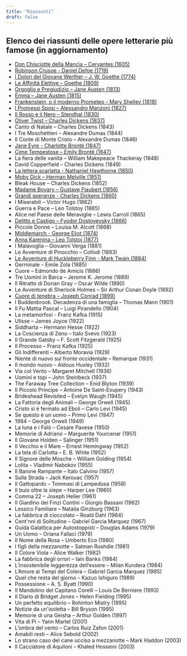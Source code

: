 ```yaml
---
title: "Riassunti"
draft: false
---
```

## Elenco dei riassunti delle opere letterarie più famose (in aggiornamento)


* [Don Chisciotte della Mancia – Cervantes (1605)](3_don_chisciotte)
* [Robinson Crusoe - Daniel Defoe (1719)](14_robinson_crusoe)
* [I Dolori del Giovane Werther – J. W. Goethe (1774)](12_giovane_werther)
* [Le Affinità Elettive – Goethe (1809)](17_affinita_elettive)
* [Orgoglio e Pregiudizio – Jane Austen (1813) ](1_orgoglio_e_pregiudizio)
* [Emma – Jane Austen (1815)](18_emma)
* [Frankenstein, o il moderno Prometeo - Mary Shelley (1818)](2_frankenstein)
* [I Promessi Sposi – Alessandro Manzoni (1827)](19_promessi_sposi)
* [Il Rosso e il Nero – Stendhal (1830)](20_rosso_nero)
* [Oliver Twist – Charles Dickens (1837)](21_oliver_twist)
* Canto di Natale – Charles Dickens (1843)
* I Tre Moschettieri – Alexandre Dumas (1844)
* Il Conte di Monte Cristo – Alexandre Dumas (1846)
* [Jane Eyre - Charlotte Brontë (1847)](4_jane_eyre)
* [Cime Tempestose – Emily Brontë (1847)](5_cime_tempestose)
* La fiera delle vanità – William Makepeace Thackeray (1848)
* David Copperfield – Charles Dickens (1849)
* [La lettera scarlatta - Nathaniel Hawthorne (1850)](7_lettera_scarlatta)
* [Moby Dick – Herman Melville (1851)](6_moby_dick)
* Bleak House – Charles Dickens (1852)
* [Madame Bovary – Gustave Flaubert (1856)](13_madame_bovary)
* [Grandi speranze - Charles Dickens (1860)](8_grandi_speranze)
* I Miserabili – Victor Hugo (1862)
* Guerra e Pace – Leo Tolstoy (1865)
* Alice nel Paese delle Meraviglie – Lewis Carroll (1865)
* [Delitto e Castigo – Fyodor Dostoyevsky (1866)](9_delitto_castigo)
* Piccole Donne – Louisa M. Alcott (1868)
* [Middlemarch - George Eliot (1874)](16_middlemarch)
* [Anna Karenina – Leo Tolstoj (1877)](10_anna_karenina)
* I Malavoglia – Giovanni Verga (1881)
* Le Avventure di Pinocchio – Collodi (1883)
* [Le Avventure di Huckleberry Finn - Mark Twain (1884)](11_huckleberry_finn)
* Germinale – Emile Zola (1885)
* Cuore – Edmondo de Amicis (1886)
* Tre Uomini in Barca – Jerome K. Jerome (1889)
* Il Ritratto di Dorian Gray – Oscar Wilde (1890)
* Le Avventure di Sherlock Holmes – Sir Arthur Conan Doyle (1892)
* [Cuore di tenebra – Joseph Conrad (1899)](15_cuore_tenebra)
* I Buddenbrook. Decadenza di una famiglia  – Thomas Mann (1901)
* Il Fu Mattia Pascal – Luigi Pirandello (1904)
* La metamorfosi - Franz Kafka (1915)
* Ulisse – James Joyce (1922)
* Siddharta – Hermann Hesse (1922)
* La Coscienza di Zeno – Italo Svevo (1923)
* Il Grande Gatsby – F. Scott Fitzgerald (1925)
* Il Processo – Franz Kafka (1925)
* Gli Indifferenti – Alberto Moravia (1929)
* Niente di nuovo sul fronte occidentale – Remarque (1931)
* Il mondo nuovo – Aldous Huxley (1932)
* Via col Vento – Margaret Mitchell (1936)
* Uomini e topi – John Steinbeck (1937)
* The Faraway Tree Collection – Enid Blyton (1939)
* Il Piccolo Principe – Antoine De Saint-Exupery (1943)
* Brideshead Revisited – Evelyn Waugh (1945)
* La Fattoria degli Animali – George Orwell (1945)
* Cristo si è fermato ad Eboli – Carlo Levi (1945)
* Se questo è un uomo – Primo Levi (1947)
* 1984 – George Orwell (1949)
* La luna e i Falò – Cesare Pavese (1950)
* Memorie di Adriano – Marguerite Yourcenar (1951)
* Il Giovane Holden – Salinger (1951)
* Il Vecchio e il Mare – Ernest Hemingway (1952)
* La tela di Carlotta – E. B. White (1952)
* Il Signore delle Mosche – William Golding (1954)
* Lolita – Vladimir Nabokov (1955)
* Il Barone Rampante – Italo Calvino (1957)
* Sulla Strada – Jack Kerouac (1957)
* Il Gattopardo – Tommasi di Lampedusa (1958)
* Il buio oltre la siepe – Harper Lee (1960)
* Comma 22 – Joseph Heller (1961)
* Il Giardino dei Finzi Contini – Giorgio Bassani (1962)
* Lessico Familiare – Natalia Ginzburg (1963)
* La fabbrica di cioccolato – Roald Dahl (1964)
* Cent'nni di Solitudine – Gabriel Garcia Marquez (1967)
* Guida Galattica per Autostoppisti – Douglas Adams (1979) 
* Un Uomo – Oriana Fallaci (1979)
* Il Nome della Rosa – Umberto Eco (1980)
* I figli della mezzanotte – Salman Rushdie (1981)
* Il Colore Viola – Alice Walker (1982)
* La fabbrica degli orrori – Iain Banks (1984)
* L’insostenibile leggerezza dell’essere – Milan Kundera (1984)
* L’Amore ai Tempi del Colera – Gabriel Garcia Marquez (1985)
* Quel che resta del giorno – Kazuo Ishiguro (1989)
* Possessione – A. S. Byatt (1990)
* Il Mandolino del Capitano Corelli – Louis De Berniere (1993)
* Il Diario di Bridget Jones – Helen Fielding (1995)
* Un perfetto equilibrio – Rohinton Mistry (1995)
* Notizie da un'isoletta – Bill Bryson (1995)
* Memorie di una Geisha – Arthur Golden (1997)
* Vita di Pi – Yann Martel (2001)
* L’ombra del vento – Carlos Ruiz Zafon (2001)
* Amabili resti – Alice Sebold (2002)
* Lo strano caso del cane ucciso a mezzanotte – Mark Haddon (2003)
* Il Cacciatore di Aquiloni – Khaled Hosseini (2003)




